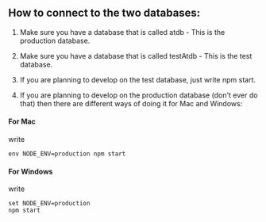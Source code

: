 ## How to connect to the two databases:
1. Make sure you have a database that is called atdb - This is the production database.
2. Make sure you have a database that is called testAtdb - This is the test database.

3. If you are planning to develop on the test database, just write npm start.

4. If you are planning to develop on the production database (don't ever do that) then there are different ways of doing it for Mac and Windows:

#### For Mac
write
```
env NODE_ENV=production npm start
```

#### For Windows
write
```
set NODE_ENV=production
npm start
```